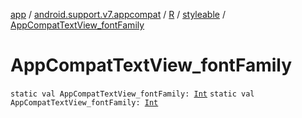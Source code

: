 [app](../../../index.md) / [android.support.v7.appcompat](../../index.md) / [R](../index.md) / [styleable](index.md) / [AppCompatTextView_fontFamily](.)

# AppCompatTextView_fontFamily

`static val AppCompatTextView_fontFamily: `[`Int`](https://kotlinlang.org/api/latest/jvm/stdlib/kotlin/-int/index.html)
`static val AppCompatTextView_fontFamily: `[`Int`](https://kotlinlang.org/api/latest/jvm/stdlib/kotlin/-int/index.html)